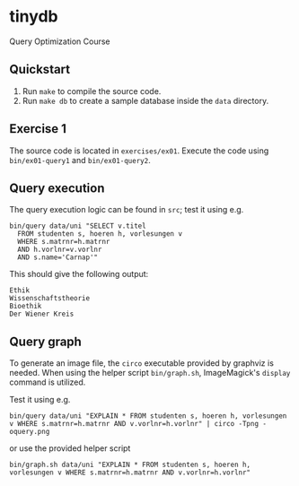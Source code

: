 # tinydb

Query Optimization Course

## Quickstart

 1. Run `make` to compile the source code.
 2. Run `make db` to create a sample database inside the `data` directory.

## Exercise 1

The source code is located in `exercises/ex01`. Execute the code using `bin/ex01-query1` and
`bin/ex01-query2`.

## Query execution

The query execution logic can be found in `src`; test it using e.g.

    bin/query data/uni "SELECT v.titel
      FROM studenten s, hoeren h, vorlesungen v
      WHERE s.matrnr=h.matrnr
      AND h.vorlnr=v.vorlnr
      AND s.name='Carnap'"

This should give the following output:

    Ethik
    Wissenschaftstheorie
    Bioethik
    Der Wiener Kreis

## Query graph

To generate an image file, the `circo` executable provided by graphviz is needed. When using the helper script `bin/graph.sh`, ImageMagick's `display` command is utilized.

Test it using e.g.

    bin/query data/uni "EXPLAIN * FROM studenten s, hoeren h, vorlesungen v WHERE s.matrnr=h.matrnr AND v.vorlnr=h.vorlnr" | circo -Tpng -oquery.png

or use the provided helper script

    bin/graph.sh data/uni "EXPLAIN * FROM studenten s, hoeren h, vorlesungen v WHERE s.matrnr=h.matrnr AND v.vorlnr=h.vorlnr"

